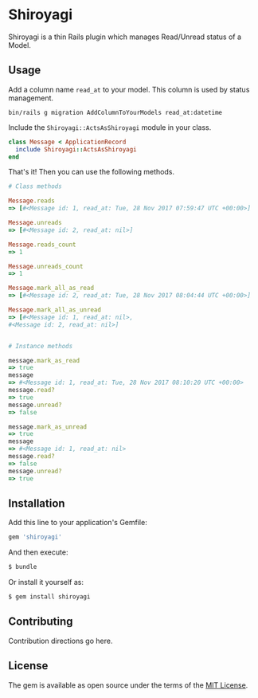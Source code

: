 # Shiroyagi

Shiroyagi is a thin Rails plugin which manages Read/Unread status of a Model.

## Usage

Add a column name `read_at` to your model. This column is used by status management.

```
bin/rails g migration AddColumnToYourModels read_at:datetime
```

Include the `Shiroyagi::ActsAsShiroyagi` module in your class.

```ruby
class Message < ApplicationRecord
  include Shiroyagi::ActsAsShiroyagi
end
```

That's it! Then you can use the following methods.

```ruby
# Class methods

Message.reads
=> [#<Message id: 1, read_at: Tue, 28 Nov 2017 07:59:47 UTC +00:00>]

Message.unreads
=> [#<Message id: 2, read_at: nil>]

Message.reads_count
=> 1

Message.unreads_count
=> 1

Message.mark_all_as_read
=> [#<Message id: 2, read_at: Tue, 28 Nov 2017 08:04:44 UTC +00:00>]

Message.mark_all_as_unread
=> [#<Message id: 1, read_at: nil>,
#<Message id: 2, read_at: nil>]


# Instance methods

message.mark_as_read
=> true
message
=> #<Message id: 1, read_at: Tue, 28 Nov 2017 08:10:20 UTC +00:00>
message.read?
=> true
message.unread?
=> false

message.mark_as_unread
=> true
message
=> #<Message id: 1, read_at: nil>
message.read?
=> false
message.unread?
=> true
```

## Installation
Add this line to your application's Gemfile:

```ruby
gem 'shiroyagi'
```

And then execute:
```bash
$ bundle
```

Or install it yourself as:
```bash
$ gem install shiroyagi
```

## Contributing
Contribution directions go here.

## License
The gem is available as open source under the terms of the [MIT License](http://opensource.org/licenses/MIT).

